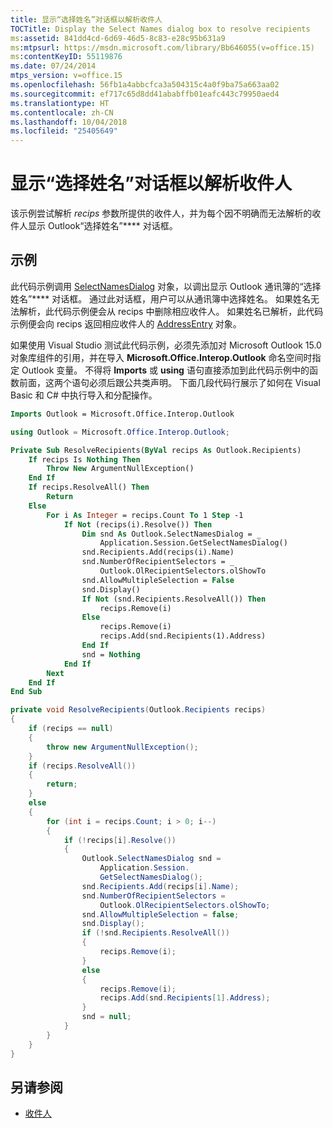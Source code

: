 ```yaml
---
title: 显示“选择姓名”对话框以解析收件人
TOCTitle: Display the Select Names dialog box to resolve recipients
ms:assetid: 841dd4cd-6d69-46d5-8c83-e28c95b631a9
ms:mtpsurl: https://msdn.microsoft.com/library/Bb646055(v=office.15)
ms:contentKeyID: 55119876
ms.date: 07/24/2014
mtps_version: v=office.15
ms.openlocfilehash: 56fb1a4abbcfca3a504315c4a0f9ba75a663aa02
ms.sourcegitcommit: ef717c65d8dd41ababffb01eafc443c79950aed4
ms.translationtype: HT
ms.contentlocale: zh-CN
ms.lasthandoff: 10/04/2018
ms.locfileid: "25405649"
---
```

# <a name="display-the-select-names-dialog-box-to-resolve-recipients"></a>显示“选择姓名”对话框以解析收件人

该示例尝试解析 *recips* 参数所提供的收件人，并为每个因不明确而无法解析的收件人显示 Outlook“选择姓名”**** 对话框。

## <a name="example"></a>示例

此代码示例调用 [SelectNamesDialog](https://msdn.microsoft.com/library/bb609866\(v=office.15\)) 对象，以调出显示 Outlook 通讯簿的“选择姓名”**** 对话框。 通过此对话框，用户可以从通讯簿中选择姓名。 如果姓名无法解析，此代码示例便会从 recips 中删除相应收件人。 如果姓名已解析，此代码示例便会向 recips 返回相应收件人的 [AddressEntry](https://msdn.microsoft.com/library/bb609728\(v=office.15\)) 对象。

如果使用 Visual Studio 测试此代码示例，必须先添加对 Microsoft Outlook 15.0 对象库组件的引用，并在导入 **Microsoft.Office.Interop.Outlook** 命名空间时指定 Outlook 变量。 不得将 **Imports** 或 **using** 语句直接添加到此代码示例中的函数前面，这两个语句必须后跟公共类声明。 下面几段代码行展示了如何在 Visual Basic 和 C\# 中执行导入和分配操作。

```vb
Imports Outlook = Microsoft.Office.Interop.Outlook
```


```csharp
using Outlook = Microsoft.Office.Interop.Outlook;
```


```vb
Private Sub ResolveRecipients(ByVal recips As Outlook.Recipients)
    If recips Is Nothing Then
        Throw New ArgumentNullException()
    End If
    If recips.ResolveAll() Then
        Return
    Else
        For i As Integer = recips.Count To 1 Step -1
            If Not (recips(i).Resolve()) Then
                Dim snd As Outlook.SelectNamesDialog = _
                    Application.Session.GetSelectNamesDialog()
                snd.Recipients.Add(recips(i).Name)
                snd.NumberOfRecipientSelectors = _
                    Outlook.OlRecipientSelectors.olShowTo
                snd.AllowMultipleSelection = False
                snd.Display()
                If Not (snd.Recipients.ResolveAll()) Then
                    recips.Remove(i)
                Else
                    recips.Remove(i)
                    recips.Add(snd.Recipients(1).Address)
                End If
                snd = Nothing
            End If
        Next
    End If
End Sub
```


```csharp
private void ResolveRecipients(Outlook.Recipients recips)
{
    if (recips == null)
    {
        throw new ArgumentNullException();
    }
    if (recips.ResolveAll())
    {
        return;
    }
    else
    {
        for (int i = recips.Count; i > 0; i--)
        {
            if (!recips[i].Resolve())
            {
                Outlook.SelectNamesDialog snd =
                    Application.Session.
                    GetSelectNamesDialog();
                snd.Recipients.Add(recips[i].Name);
                snd.NumberOfRecipientSelectors =
                    Outlook.OlRecipientSelectors.olShowTo;
                snd.AllowMultipleSelection = false;
                snd.Display();
                if (!snd.Recipients.ResolveAll())
                {
                    recips.Remove(i);
                }
                else
                {
                    recips.Remove(i);
                    recips.Add(snd.Recipients[1].Address);
                }
                snd = null;
            }
        }
    }
}
```

## <a name="see-also"></a>另请参阅

- [收件人](recipients.md)

